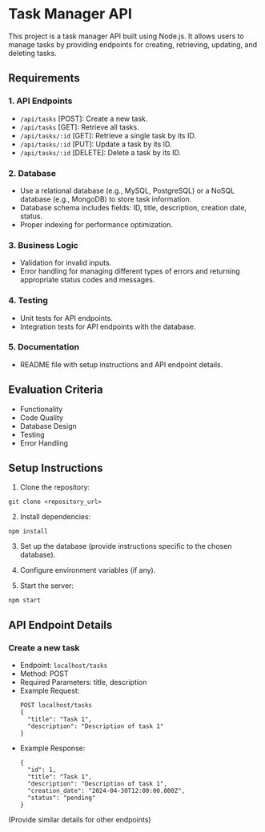 # Task Manager API

This project is a task manager API built using Node.js. It allows users to manage tasks by providing endpoints for creating, retrieving, updating, and deleting tasks.

## Requirements

### 1. API Endpoints
- `/api/tasks` [POST]: Create a new task.
- `/api/tasks` [GET]: Retrieve all tasks.
- `/api/tasks/:id` [GET]: Retrieve a single task by its ID.
- `/api/tasks/:id` [PUT]: Update a task by its ID.
- `/api/tasks/:id` [DELETE]: Delete a task by its ID.

### 2. Database
- Use a relational database (e.g., MySQL, PostgreSQL) or a NoSQL database (e.g., MongoDB) to store task information.
- Database schema includes fields: ID, title, description, creation date, status.
- Proper indexing for performance optimization.

### 3. Business Logic
- Validation for invalid inputs.
- Error handling for managing different types of errors and returning appropriate status codes and messages.

### 4. Testing
- Unit tests for API endpoints.
- Integration tests for API endpoints with the database.

### 5. Documentation
- README file with setup instructions and API endpoint details.

## Evaluation Criteria
- Functionality
- Code Quality
- Database Design
- Testing
- Error Handling

## Setup Instructions

1. Clone the repository:

```
git clone <repository_url>
```

2. Install dependencies:

```
npm install
```

3. Set up the database (provide instructions specific to the chosen database).

4. Configure environment variables (if any).

5. Start the server:

```
npm start
```

## API Endpoint Details

### Create a new task
- Endpoint: `localhost/tasks`
- Method: POST
- Required Parameters: title, description
- Example Request:
  ```
  POST localhost/tasks
  {
    "title": "Task 1",
    "description": "Description of task 1"
  }
  ```
- Example Response:
  ```
  {
    "id": 1,
    "title": "Task 1",
    "description": "Description of task 1",
    "creation_date": "2024-04-30T12:00:00.000Z",
    "status": "pending"
  }
  ```

(Provide similar details for other endpoints)


